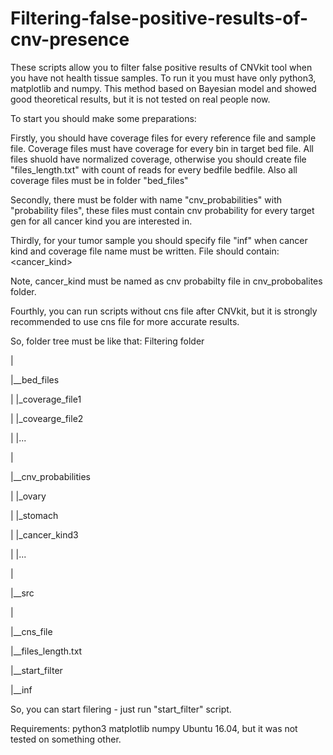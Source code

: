 # Filtering-false-positive-results-of-cnv-presence

These scripts allow you to filter false positive results of CNVkit tool when you have not health tissue samples.
To run it you must have only python3, matplotlib and numpy. 
This method based on Bayesian model and showed good theoretical results, but it is not tested on real people now.

To start you should make some preparations:

Firstly, you should have coverage files for every reference file and sample file. Coverage files must have coverage for every bin in target bed file. All files shuold have normalized coverage, otherwise you should create file "files_length.txt" with count of reads for every bedfile bedfile. Also all coverage files must be in folder "bed_files"

Secondly, there must be folder with name "cnv_probabilities" with "probability files", these files must contain cnv probability for every target gen for all cancer kind you are interested in.


Thirdly, for your tumor sample you should specify file "inf" when cancer kind and coverage file name must be written. 
File should contain:
<cancer_kind>
<coverage bed file name>
  
Note, cancer_kind must be named as cnv probabilty file in cnv_probobalites folder.

Fourthly, you can run scripts without cns file after CNVkit, but it is strongly recommended to use cns file for more accurate results. 

So, folder tree must be like that:
Filtering folder


|



|__bed_files


|       |_coverage_file1


|       |_covearge_file2


|       |...


|


|__cnv_probabilities


|       |_ovary


|       |_stomach


|       |_cancer_kind3


|       |... 


|


|__src


|


|__cns_file


|__files_length.txt


|__start_filter


|__inf

So, you can start filering - just run "start_filter" script.


Requirements:
python3
matplotlib
numpy
Ubuntu 16.04, but it was not tested on something other.
